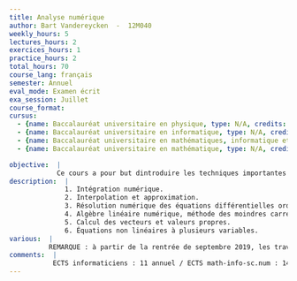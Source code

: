 ```yaml
---
title: Analyse numérique
author: Bart Vandereycken  -  12M040
weekly_hours: 5
lectures_hours: 2
exercices_hours: 1
practice_hours: 2
total_hours: 70
course_lang: français
semester: Annuel
eval_mode: Examen écrit
exa_session: Juillet
course_format: 
cursus:
  - {name: Baccalauréat universitaire en physique, type: N/A, credits: 10}
  - {name: Baccalauréat universitaire en informatique, type: N/A, credits: 11}
  - {name: Baccalauréat universitaire en mathématiques, informatique et sciences numériques, type: N/A, credits: 14}
  - {name: Baccalauréat universitaire en mathématique, type: N/A, credits: 12}

objective:  |
            Ce cours a pour but dintroduire les techniques importantes du calcul scientifique et den analyser les algorithmes.
description:  |
              1. Intégration numérique. 
              2. Interpolation et approximation.
              3. Résolution numérique des équations différentielles ordinaires. 
              4. Algèbre linéaire numérique, méthode des moindres carrés. 
              5. Calcul des vecteurs et valeurs propres. 
              6. Équations non linéaires à plusieurs variables.
various:  |
          REMARQUE : à partir de la rentrée de septembre 2019, les travaux pratiques deviennent obligatoires pour les mathématiciens.
comments:  |
           ECTS informaticiens : 11 annuel / ECTS math-info-sc.num : 14 annuel
---
```

